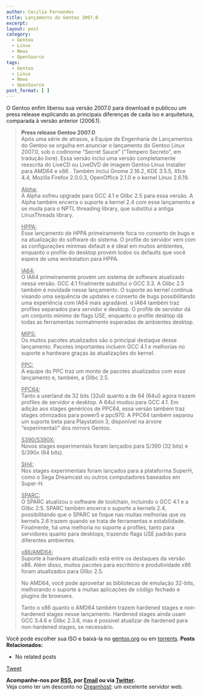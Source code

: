 ```yaml
---
author: Cecilia Fernandes
title: Lançamento do Gentoo 2007.0
excerpt:
layout: post
category:
  - Gentoo
  - Linux
  - News
  - OpenSource
tags:
  - Gentoo
  - Linux
  - News
  - OpenSource
post_format: [ ]
---
```

O Gentoo enfim liberou sua versão 2007.0 para download e publicou um press release explicando as principais diferenças de cada iso e arquitetura, comparada à versão anterior (2006.1).

> **Press release Gentoo 2007.0**  
> Após uma série de atrasos, a Equipe de Engenharia de Lançamentos do Gentoo se orgulha em anunciar o lançamento do Gentoo Linux 2007.0, sob o codinome “Secret Sauce” (“Tempero Secreto”, em tradução livre). Essa versão inclui uma versão completamente reescrita do LiveCD ou LiveDVD de imagem Gentoo Linux Installer para AMD64 e x86 . Também inclui Gnome 2.16.2, KDE 3.5.5, Xfce 4.4, Mozilla Firefox 2.0.0.3, OpenOffice 2.1.0 e o kernel Linux 2.6.19.
> 
> <u>Alpha:</u>  
> A Alpha sofreu upgrade para GCC 4.1 e Glibc 2.5 para essa versão. A Alpha também encerra o suporte a kernel 2.4 com esse lançamento e se muda para o NPTL threading library, que substitui a antiga LinuxThreads library.
> 
> <u>HPPA:</u>  
> Esse lançamento de HPPA primeiramente foca no conserto de bugs e na atualização do software do sistema. O profile do servidor vem com as configurações mínimas default e é ideal em muitos ambientes, enquanto o profile do desktop provém todos os defaults que você espera de uma workstation para HPPA.
> 
> <u>IA64:</u>  
> O IA64 primeiramente provém um sistema de software atualizado nessa versão. GCC 4.1 finalmente substitui o GCC 3.3. A Glibc 2.5 também é novidade nesse lançamento. O suporte ao kernel continua visando uma sequência de updates e conserto de bugs possibilitando uma experiência com IA64 mais agradável. o IA64 também traz profiles separados para servidor e desktop. O profile de servidor dá um conjunto mínimo de flags USE, enquanto o profile desktop dá todas as ferramentas normalmente esperadas de ambientes desktop.
> 
> <u>MIPS:</u>  
> Os muitos pacotes atualizados são o principal destaque desse lançamento. Pacotes importantes incluem GCC 4.1 e melhorias no suporte a hardware graças às atualizações do kernel.
> 
> <u>PPC:</u>  
> A equipe do PPC traz um monte de pacotes atualizados com esse lançamento e, também, a Glibc 2.5.
> 
> <u>PPC64:</u>  
> Tanto a userland de 32 bits (32ul) quanto a de 64 (64ul) agora trazem profiles de servidor e desktop. A 64ul mudou para GCC 4.1. Em adição aos stages genéricos de PPC64, essa versão também traz stages otimizados para power5 e ppc970. A PPC64 também separou um suporte beta para Playstation 3, disponível na árvore “experimental/” dos mirrors Gentoo.
> 
> <u>S390/S390X:</u>  
> Novos stages experimentais foram lançados para S/390 (32 bits) e S/390x (64 bits).
> 
> <u>SH4:</u>  
> Nos stages experimentais foram lançados para a plataforma SuperH, como o Sega Dreamcast ou outros computadores baseados em Super-H.
> 
> <u>SPARC:</u>  
> O SPARC atualizou o software de toolchain, incluindo o GCC 4.1 e a Glibc 2.5. SPARC também encerra o suporte a kernels 2.4, possibilitando que o SPARC se foque nas muitas melhorias que os kernels 2.6 trazem quando se trata de ferramentas e estabilidade. Finalmente, há uma melhoria no suporte a profiles, tanto para servidores quanto para desktops, trazendo flags USE padrão para diferentes ambientes.
> 
> <u>x86/AMD64:</u>  
> Suporte a hardware atualizado está entre os destaques da versão x86. Além disso, muitos pacotes para escritório e produtividade x86 foram atualizados para Glibc 2.5.
> 
> No AMD64, você pode aproveitar as bibliotecas de emulação 32-bits, melhorando o suporte a muitas aplicações de código fechado e plugins de browsers.
> 
> Tanto o x86 quanto o AMD64 também trazem hardened stages e non-hardened stages nesse lançamento. Hardened stages ainda usam GCC 3.4.6 e Glibc 2.3.6, mas é possível atualizar de hardened para non-hardened stages, se necessário.

Você pode escolher sua ISO e baixá-la no [gentoo.org][1] ou em [torrents][2]. 
**Posts Relacionados:** 
*   No related posts



[Tweet][3] 





**Acompanhe-nos por [ RSS][4], por [Email][5] ou via [Twitter][6].**  
Veja como ter um desconto no [Dreamhost][7]: um excelente servidor web.

 [1]: http://www.gentoo.org/main/en/where.xml
 [2]: http://torrents.gentoo.org/
 [3]: https://twitter.com/share
 [4]: http://feeds.feedburner.com/VidaGeek
 [5]: http://feedburner.google.com/fb/a/mailverify?uri=VidaGeek&loc=pt_BR
 [6]: http://twitter.com/blogvidageek
 [7]: http://vidageek.net/dreamhost/
